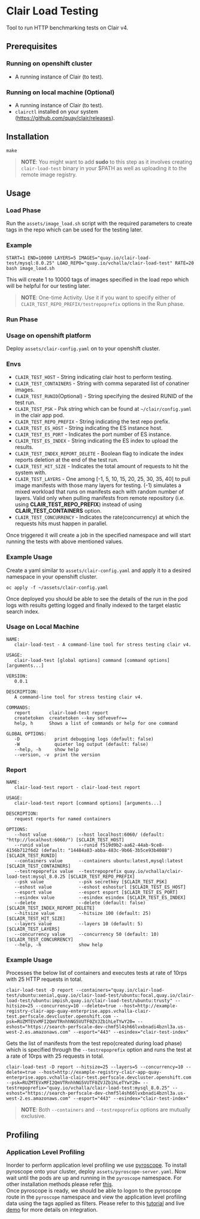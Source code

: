 # Clair Load Testing

Tool to run HTTP benchmarking tests on Clair v4.

## **Prerequisites**
### **Running on openshift cluster**
* A running instance of Clair (to test).
### **Running on local machine (Optional)**
* A running instance of Clair (to test).
* `clairctl` installed on your system (https://github.com/quay/clair/releases).
## **Installation**

```
make
```
> **NOTE**: You might want to add **sudo** to this step as it involves creating `clair-load-test` binary in your $PATH as well as uploading it to the remote image registry.

## **Usage**
### **Load Phase**
Run the `assets/image_load.sh` script with the required parameters to create tags in the repo which can be used for the testing later.

### **Example**
```
START=1 END=10000 LAYERS=5 IMAGES="quay.io/clair-load-test/mysql:8.0.25" LOAD_REPO="quay.io/vchalla/clair-load-test" RATE=20 bash image_load.sh
```
This will create 1 to 10000 tags of images specified in the load repo which will be helpful for our testing later.
> **NOTE**: One-time Activity. Use it if you want to specify either of `CLAIR_TEST_REPO_PREFIX/testrepoprefix` options in the Run phase.

### **Run Phase**
### **Usage on openshift platform**
Deploy `assets/clair-config.yaml` on to your openshift cluster.
### **Envs**
* `CLAIR_TEST_HOST` - String indicating clair host to perform testing.
* `CLAIR_TEST_CONTAINERS` - String with comma separated list of conatiner images.
* `CLAIR_TEST_RUNID`(Optional) - String specifying the desired RUNID of the test run.
* `CLAIR_TEST_PSK` - Psk string which can be found at `~/clair/config.yaml` in the clair app pod.
* `CLAIR_TEST_REPO_PREFIX` - String indicating the test repo prefix.
* `CLAIR_TEST_ES_HOST` - String indicating the ES instance host.
* `CLAIR_TEST_ES_PORT` - Indicates the port number of ES instance.
* `CLAIR_TEST_ES_INDEX` - String indicating the ES index to upload the results.
* `CLAIR_TEST_INDEX_REPORT_DELETE` - Boolean flag to indicate the index reports deletion at the end of the test run.
* `CLAIR_TEST_HIT_SIZE` - Indicates the total amount of requests to hit the system with.
* `CLAIR_TEST_LAYERS` - One among [-1, 5, 10, 15, 20, 25, 30, 35, 40] to pull image manifests with those many layers for testing. (-1) simulates a mixed workload that runs on manifests each with random number of layers. Valid only when pulling manifests from remote repository (i.e. using **CLAIR_TEST_REPO_PREFIX**) instead of using **CLAIR_TEST_CONTAINERS** option.
* `CLAIR_TEST_CONCURRENCY` - Indicates the rate(concurrency) at which the requests hits must happen in parallel.

Once triggered it will create a job in the specified namespace and will start running the tests with above mentioned values.

### **Example Usage**
Create a yaml similar to `assets/clair-config.yaml` and apply it to a desired namespace in your openshift cluster.
```
oc apply -f ~/assets/clair-config.yaml
```
Once deployed you should be able to see the details of the run in the pod logs with results getting logged and finally indexed to the target elastic search index.

### **Usage on Local Machine**
```
NAME:
   clair-load-test - A command-line tool for stress testing clair v4.

USAGE:
   clair-load-test [global options] command [command options] [arguments...]

VERSION:
   0.0.1

DESCRIPTION:
   A command-line tool for stress testing clair v4.

COMMANDS:
   report       clair-load-test report
   createtoken  createtoken --key sdfvevefr==
   help, h      Shows a list of commands or help for one command

GLOBAL OPTIONS:
   -D             print debugging logs (default: false)
   -W             quieter log output (default: false)
   --help, -h     show help
   --version, -v  print the version
```

### Report
```
NAME:
   clair-load-test report - clair-load-test report

USAGE:
   clair-load-test report [command options] [arguments...]

DESCRIPTION:
   request reports for named containers

OPTIONS:
   --host value            --host localhost:6060/ (default: "http://localhost:6060/") [$CLAIR_TEST_HOST]
   --runid value           --runid f519d9b2-aa62-44ab-9ce8-4156b712f6d2 (default: "14484a83-abba-483c-9b66-3b5ce93b4088") [$CLAIR_TEST_RUNID]
   --containers value      --containers ubuntu:latest,mysql:latest [$CLAIR_TEST_CONTAINERS]
   --testrepoprefix value  --testrepoprefix quay.io/vchalla/clair-load-test:mysql_8.0.25 [$CLAIR_TEST_REPO_PREFIX]
   --psk value             --psk secretkey [$CLAIR_TEST_PSK]
   --eshost value          --eshost eshosturl [$CLAIR_TEST_ES_HOST]
   --esport value          --esport esport [$CLAIR_TEST_ES_PORT]
   --esindex value         --esindex esindex [$CLAIR_TEST_ES_INDEX]
   --delete                --delete (default: false) [$CLAIR_TEST_INDEX_REPORT_DELETE]
   --hitsize value         --hitsize 100 (default: 25) [$CLAIR_TEST_HIT_SIZE]
   --layers value          --layers 10 (default: 5) [$CLAIR_TEST_LAYERS]
   --concurrency value     --concurrency 50 (default: 10) [$CLAIR_TEST_CONCURRENCY]
   --help, -h              show help
```

### **Example Usage**
Processes the below list of containers and executes tests at rate of 10rps with 25 HTTP requests in total.
```
clair-load-test -D report --containers="quay.io/clair-load-test/ubuntu:xenial,quay.io/clair-load-test/ubuntu:focal,quay.io/clair-load-test/ubuntu:impish,quay.io/clair-load-test/ubuntu:trusty" --hitsize=25 --concurrency=10 --delete=true --host=http://example-registry-clair-app-quay-enterprise.apps.vchalla-clair-test.perfscale.devcluster.openshift.com --psk=RUZMTEVxMFI2QmVTRnhhNG5VUTF0ZVJZb1hLeTYwY20= --eshost="https://search-perfscale-dev-chmf5l4sh66lvxbnadi4bznl3a.us-west-2.es.amazonaws.com" --esport="443" --esindex="clair-test-index"
```

Gets the list of manifests from the test repo(created during load phase) which is specified through the `--testrepoprefix` option and runs the test at a rate of 10rps with 25 requests in total.
```
clair-load-test -D report --hitsize=25 --layers=5 --concurrency=10 --delete=true --host=http://example-registry-clair-app-quay-enterprise.apps.vchalla-clair-test.perfscale.devcluster.openshift.com --psk=RUZMTEVxMFI2QmVTRnhhNG5VUTF0ZVJZb1hLeTYwY20= --testrepoprefix="quay.io/vchalla/clair-load-test:mysql_8.0.25" --eshost="https://search-perfscale-dev-chmf5l4sh66lvxbnadi4bznl3a.us-west-2.es.amazonaws.com" --esport="443" --esindex="clair-test-index"
```
> **NOTE**: Both `--containers` and `--testrepoprefix` options are mutually exclusive.

## **Profiling**
### **Application Level Profiling**
Inorder to perform application level profiling we use [pyroscope](https://pyroscope.io/docs/). To install pyroscope onto your cluster, deploy `assets/pyroscope-server.yaml`. Now wait until the pods are up and running in the `pyroscope` namespace. For other installation methods please refer [this](https://pyroscope.io/docs/server-install-macos/).   
Once pyroscope is ready, we should be able to logon to the pyroscope route in the `pyroscope` namespace and view the application level profiling data using the tags applied as filters. Please refer to this [tutorial](https://github.com/grafana/pyroscope/tree/main/examples/golang-push) and live [demo](https://demo.pyroscope.io/explore?query=rideshare-app-golang.cpu%7B%7D&groupBy=region&groupByValue=All) for more details on integration.